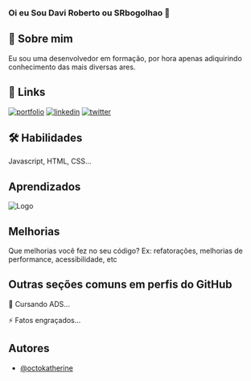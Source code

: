 ### Oi eu Sou Davi Roberto ou SRbogolhao 👋

## 🚀 Sobre mim
Eu sou uma desenvolvedor em formação, por hora apenas adiquirindo conhecimento das mais diversas ares.
## 🔗 Links
[![portfolio](https://img.shields.io/badge/my_portfolio-000?style=for-the-badge&logo=ko-fi&logoColor=white)](https://katherineoelsner.com/)
[![linkedin](https://img.shields.io/badge/linkedin-0A66C2?style=for-the-badge&logo=linkedin&logoColor=white)](https://www.linkedin.com/)
[![twitter](https://img.shields.io/badge/twitter-1DA1F2?style=for-the-badge&logo=twitter&logoColor=white)](https://twitter.com/)


## 🛠 Habilidades
Javascript, HTML, CSS...


## Aprendizados


![Logo](https://img.freepik.com/vetores-premium/conjunto-de-icones-isolados-simples-da-barra-de-carga-status-de-download-da-ilustracao-do-conceito-de-progresso-em-estilo-plano-vetorial_754658-345.jpg?w=996)


## Melhorias

Que melhorias você fez no seu código? Ex: refatorações, melhorias de performance, acessibilidade, etc


## Outras seções comuns em perfis do GitHub

🧠 Cursando ADS...

⚡️ Fatos engraçados...


## Autores

- [@octokatherine](https://www.github.com/octokatherine)


<!--
**SrBogolhao/SrBogolhao** is a ✨ _special_ ✨ repository because its `README.md` (this file) appears on your GitHub profile.

Here are some ideas to get you started:

- 🔭 I’m currently working on ...
- 🌱 I’m currently learning ...
- 👯 I’m looking to collaborate on ...
- 🤔 I’m looking for help with ...
- 💬 Ask me about ...
- 📫 How to reach me: ...
- 😄 Pronouns: ...
- ⚡ Fun fact: ...
-->
